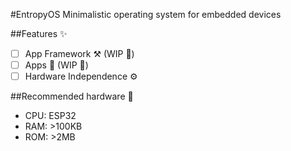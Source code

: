 #EntropyOS
Minimalistic operating system for embedded devices

##Features ✨
- [ ] App Framework ⚒️ (WIP 🚧)
- [ ] Apps 🔮 (WIP 🚧)
- [ ] Hardware Independence ⚙️

##Recommended hardware 💾
- CPU: ESP32
- RAM: >100KB
- ROM: >2MB
